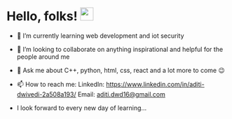  # Hello, folks! <img src="https://raw.githubusercontent.com/MartinHeinz/MartinHeinz/master/wave.gif" width="30px">


- 🌱 I’m currently learning web development and iot security
- 👯 I’m looking to collaborate on anything inspirational and helpful for the people around me
- 💬 Ask me about C++, python, html, css, react and a lot more to come :wink:
- 📫 How to reach me:
              LinkedIn: https://www.linkedin.com/in/aditi-dwivedi-2a508a193/
              Email: aditi.dwd16@gmail.com

-  I look forward to every new day of learning...


